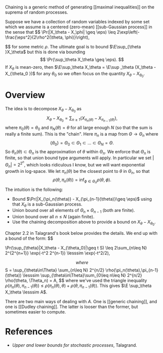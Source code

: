 Chaining is a generic method of generating [[maximal inequalities]] on the suprema of random processes. 

Suppose we have a collection of random variables indexed by some set  which we assume is a centered (zero-mean) [[sub-Gaussian process]] in the sense that 
$$
\Pr(|X_\theta - X_\phi| \geq \eps) \leq 2\exp\left(-\frac{\eps^2}{2\rho^2(\theta, \phi)}\right),

$$
for some metric $\rho$. The ultimate goal is to bound $\E\sup_{\theta }X_\theta$ but this is done via bounding $$
\Pr(\sup_\theta X_\theta \geq \eps).
$$If $X_\theta$ is mean-zero, then $\E\sup_\theta X_\theta = \E\sup _\theta (X_\theta - X_{\theta_0 })$ for any $\theta_0$ so we often focus on the quantity $X_\theta - X_{\theta_0}$. 

# Overview 

The idea is to decompose $X_\theta - X_{\theta_0}$ as 
$$
X_\theta - X_{\theta_0} = \sum_{n\geq 1} (X_{\pi_n(\theta)} - X_{\pi_{n-1}(\theta)}),
$$
where $\pi_0(\theta) = \theta_0$ and $\pi_N(\theta) = \theta$ for all large enough $N$ (so that the sum is really a finite sum). This is the "chain". Here $\pi_n$ is a map from $\Theta \to \Theta_n$ where 
$$
\{\theta_0\} = \Theta_0 \subset \Theta_1\subset \dots \subset \Theta_N = \Theta.
$$
So $\theta_n(\theta)\subset \Theta_n$ is the approximation of $\theta$ within $\Theta_n$. We enforce that $\Theta_n$ is finite, so that union bound type arguments will apply. In particular we set $|\Theta_n| = 2^{2^n}$, which looks ridiculous I know, but we will want exponential growth in log-space. We let $\pi_n(\theta)$ be the closest point to $\theta$ in $\Theta_n$, so that $$
\rho(\theta, \pi_n(\theta)) = \inf_{\phi\in\Theta_n} \rho(\theta, \phi).
$$The intuition is the following: 
- Bound $\Pr(|X_{\pi_n(\theta)} - X_{\pi_{n-1}(\theta)}\geq \eps)$ using that $X_\theta$ is a sub-Gaussian process. 
- Union bound over all elements of $\Theta_n \times \Theta_{n-1}$ (both are finite). 
- Union bound over all $n\leq N$ (again finite). 
- Use the chaining decomposition above to provide a bound on $X_\theta - X_{\theta_0}$. 

Chapter 2.2 in Talagrand's book below provides the details. We end up with a bound of the form: 
$$

\Pr(\sup_{\theta}|X_\theta - X_{\theta_0}|\geq t S) \leq 2\sum_{n\leq N} 2^{2^{n+1}} \exp(-t^2 2^{n-1}) \lesssim \exp(-t^2/2),

$$
where 
$$
S = \sup_{\theta\in\Theta} \sum_{n\leq N} 2^{n/2} \rho(\pi_n(\theta),\pi_{n-1}(\theta)) \lesssim \sup_{\theta\in\Theta}\sum_{0\leq n\leq N} 2^{n/2} \rho(\theta, \Theta_n) = A,
$$
where we've used the triangle inequality $\rho(\pi_n(\theta), \pi_{n-1}(\theta)) \leq \rho(\pi_n(\theta), \theta) + \rho(\theta, \pi_{n-1}(\theta))$. 
This gives $\E \sup_\theta X_\theta \lesssim A$. 

There are two main ways of dealing with $A$. One is [[generic chaining]], and one is [[Dudley chaining]]. The latter is looser than the former, but sometimes easier to compute. 

# References 
- _Upper and lower bounds for stochastic processes_, Talagrand. 